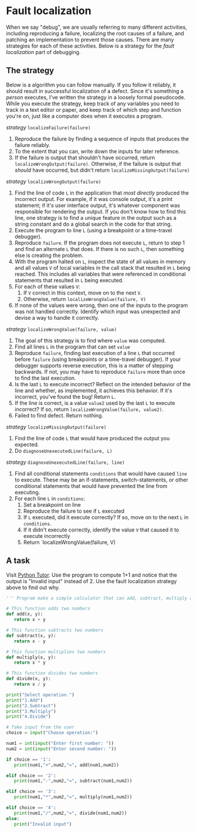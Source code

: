 # Fault localization

When we say "debug", we are usually referring to many different activities, including reproducing a failure, localizing the root causes of a failure, and patching an implementation to prevent those causes. There are many strategies for each of these activities. Below is a strategy for the *fault localization* part of debugging.

## The strategy

Below is a algorithm you can follow manually. If you follow it reliably, it should result in successful localization of a defect. Since it's something a _person_ executes, I've written the strategy in a loosely formal pseudocode. While you execute the strategy, keep track of any variables you need to track in a text editor or paper, and keep track of which step and function you're on, just like a computer does when it executes a program.

*strategy* `localizeFailure(failure)`

1. Reproduce the failure by finding a sequence of inputs that produces the failure reliably.
2. To the extent that you can, write down the inputs for later reference.
3. If the failure is output that shouldn't have occurred, return `localizeWrongOutput(failure)`. Otherwise, if the failure is output that _should_ have occurred, but didn't return `localizeMissingOutput(failure)`

*strategy* `localizeWrongOutput(failure)`

1. Find the line of code `L` in the application that _most directly_ produced the incorrect output. For example, if it was console output, it's a print statement; if it's user interface output, it's whatever component was responsible for rendering the output. If you don't know how to find this line, one strategy is to find a unique feature in the output such as a string constant and do a global search in the code for that string.
2. Execute the program to line `L` (using a breakpoint or a time-travel debugger).
3. Reproduce `failure`. If the program does not execute `L`, return to step 1 and find an alternate `L` that does. If there is no such `L`, then something else is creating the problem.
4. With the program halted on `L`, inspect the state of all values in memory and all values `V` of local variables in the call stack that resulted in `L` being reached. This includes all variables that were referenced in conditional statements that resulted in `L` being executed.
5. For each of these values `V`:
	1. If `V` correct in this context, move on to the next `V`.
	2. Otherwise, return `localizeWrongValue(failure, V)`
6. If none of the values were wrong, then one of the inputs to the program was not handled correctly. Identify which input was unexpected and devise a way to handle it correctly.

*strategy* `localizeWrongValue(failure, value)`

1. The goal of this strategy is to find where `value` was computed.
2. Find all lines `L` in the program that can set `value`
3. Reproduce `failure`, finding last execution of a line `L` that occurred before `failure` (using breakpoints or a time-travel debugger). If your debugger supports reverse execution, this is a matter of stepping backwards. If not, you may have to reproduce `failure` more than once to find the last execution.
4. Is the last `L` to execute incorrect? Reflect on the intended behavior of the line and whether, as implemented, it achieves this behavior. If it's incorrect, you've found the bug! Return `L`. 
5. If the line is correct, is a value `value2` used by the last `L` to execute incorrect? If so, return `localizeWrongValue(failure, value2)`.
6. Failed to find defect. Return nothing.

*strategy* `localizeMissingOutput(failure)`

1. Find the line of code `L` that would have produced the output you expected.
2. Do `diagnoseUnexecutedLine(failure, L)`

*strategy* `diagnoseUnexecutedLine(failure, line)`

1. Find all conditional statements `conditions` that would have caused `line` to execute. These may be an if-statements, switch-statements, or other conditional statements that would have prevented the line from executing.
2. For each line `L` in `conditions`:
	1. Set a breakpoint on line
	2. Reproduce the failure to see if `L` executed
	3. If `L` executed, did it execute correctly? If so, move on to the next `L` in `conditions`.
	4. If it didn't execute correctly, identify the value `V` that caused it to execute incorrectly
	5. Return `localizeWrongValue(failure, V)	

## A task

Visit [Python Tutor](http://www.pythontutor.com/visualize.html#code='''%20Program%20make%20a%20simple%20calculator%20that%20can%20add,%20subtract,%20multiply%20and%20divide%20using%20functions%20'''%0A%0A%23%20This%20function%20adds%20two%20numbers%0Adef%20add%28x,%20y%29%3A%0A%20%20%20return%20x%20%2B%20y%0A%0A%23%20This%20function%20subtracts%20two%20numbers%0Adef%20subtract%28x,%20y%29%3A%0A%20%20%20return%20x%20-%20y%0A%0A%23%20This%20function%20multiplies%20two%20numbers%0Adef%20multiply%28x,%20y%29%3A%0A%20%20%20return%20x%20*%20y%0A%0A%23%20This%20function%20divides%20two%20numbers%0Adef%20divide%28x,%20y%29%3A%0A%20%20%20return%20x%20/%20y%0A%0Aprint%28%22Select%20operation.%22%29%0Aprint%28%221.Add%22%29%0Aprint%28%222.Subtract%22%29%0Aprint%28%223.Multiply%22%29%0Aprint%28%224.Divide%22%29%0A%0A%23%20Take%20input%20from%20the%20user%0Achoice%20%3D%20input%28%22Choose%20operation%3A%22%29%0A%0Anum1%20%3D%20int%28input%28%22Enter%20first%20number%3A%20%22%29%29%0Anum2%20%3D%20int%28input%28%22Enter%20second%20number%3A%20%22%29%29%0A%0Aif%20choice%20%3D%3D%20'1'%3A%0A%20%20%20print%28num1,%22%2B%22,num2,%22%3D%22,%20add%28num1,num2%29%29%0A%0Aelif%20choice%20%3D%3D%20'2'%3A%0A%20%20%20print%28num1,%22-%22,num2,%22%3D%22,%20subtract%28num1,num2%29%29%0A%0Aelif%20choice%20%3D%3D%20'3'%3A%0A%20%20%20print%28num1,%22*%22,num2,%22%3D%22,%20multiply%28num1,num2%29%29%0A%0Aelif%20choice%20%3D%3D%20'4'%3A%0A%20%20%20print%28num1,%22/%22,num2,%22%3D%22,%20divide%28num1,num2%29%29%0Aelse%3A%0A%20%20%20print%28%22Invalid%20input%22%29&cumulative=false&curInstr=0&heapPrimitives=false&mode=display&origin=opt-frontend.js&py=2&rawInputLstJSON=%5B%5D&textReferences=false). Use the program to compute 1+1 and notice that the output is "Invalid input" instead of 2. Use the fault localization strategy above to find out why.

```python
''' Program make a simple calculator that can add, subtract, multiply and divide using functions '''

# This function adds two numbers
def add(x, y):
   return x + y

# This function subtracts two numbers
def subtract(x, y):
   return x - y

# This function multiplies two numbers
def multiply(x, y):
   return x * y

# This function divides two numbers
def divide(x, y):
   return x / y

print("Select operation.")
print("1.Add")
print("2.Subtract")
print("3.Multiply")
print("4.Divide")

# Take input from the user
choice = input("Choose operation:")

num1 = int(input("Enter first number: "))
num2 = int(input("Enter second number: "))

if choice == '1':
   print(num1,"+",num2,"=", add(num1,num2))

elif choice == '2':
   print(num1,"-",num2,"=", subtract(num1,num2))

elif choice == '3':
   print(num1,"*",num2,"=", multiply(num1,num2))

elif choice == '4':
   print(num1,"/",num2,"=", divide(num1,num2))
else:
   print("Invalid input")
```
